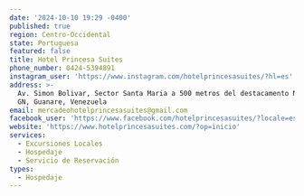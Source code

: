 ```yaml
---
date: '2024-10-10 19:29 -0400'
published: true
region: Centro-Occidental
state: Portuguesa
featured: false
title: Hotel Princesa Suites
phone_number: 0424-5394891
instagram_user: 'https://www.instagram.com/hotelprincesasuites/?hl=es'
address: >-
  Av. Simon Bolivar, Sector Santa Maria a 500 metros del destacamento N°41 de la
  GN, Guanare, Venezuela
email: mercadeohotelprincesasuites@gmail.com
facebook_user: 'https://www.facebook.com/hotelprincesasuites/?locale=es_LA'
website: 'https://www.hotelprincesasuites.com/?op=inicio'
services:
  - Excursiones Locales
  - Hospedaje
  - Servicio de Reservación
types:
  - Hospedaje
---
```

